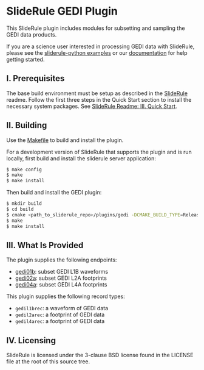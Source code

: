 # SlideRule GEDI Plugin

This SlideRule plugin includes modules for subsetting and sampling the GEDI data products.

If you are a science user interested in processing GEDI data with SlideRule, please see the [sliderule-python examples](https://github.com/SlideRuleEarth/sliderule-python) or our [documentation](https://slideruleearth.io) for help getting started.

## I. Prerequisites

The base build environment must be setup as described in the [SlideRule](https://github.com/SlideRuleEarth/sliderule) readme.  Follow the first three steps in the Quick Start section to install the necessary system packages.  See [SlideRule Readme: III. Quick Start](https://github.com/SlideRuleEarth/sliderule/blob/master/README.md#iii-quick-start).

## II. Building

Use the [Makefile](Makefile) to build and install the plugin.

For a development version of SlideRule that supports the plugin and is run locally, first build and install the sliderule server application:
```bash
$ make config
$ make
$ make install
```

Then build and install the GEDI plugin:
```bash
$ mkdir build
$ cd build
$ cmake <path_to_sliderule_repo>/plugins/gedi -DCMAKE_BUILD_TYPE=Release
$ make
$ make install
```

## III. What Is Provided

The plugin supplies the following endpoints:
* [gedi01b](endpoints/gedi01b.lua): subset GEDI L1B waveforms
* [gedi02a](endpoints/gedi02a.lua): subset GEDI L2A footprints
* [gedi04a](endpoints/gedi04a.lua): subset GEDI L4A footprints

This plugin supplies the following record types:
* `gedil1brec`: a waveform of GEDI data
* `gedil2arec`: a footprint of GEDI data
* `gedil4arec`: a footprint of GEDI data

## IV. Licensing

SlideRule is licensed under the 3-clause BSD license found in the LICENSE file at the root of this source tree.
